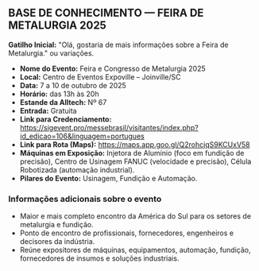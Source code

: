## BASE DE CONHECIMENTO — FEIRA DE METALURGIA 2025

**Gatilho Inicial:** "Olá, gostaria de mais informações sobre a Feira de Metalurgia." ou variações.

- **Nome do Evento:** Feira e Congresso de Metalurgia 2025  
- **Local:** Centro de Eventos Expoville – Joinville/SC  
- **Data:** 7 a 10 de outubro de 2025  
- **Horário:** das 13h às 20h  
- **Estande da Alltech:** Nº 67  
- **Entrada:** Gratuita  
- **Link para Credenciamento:** https://sigevent.pro/messebrasil/visitantes/index.php?id_edicao=106&linguagem=portugues  
- **Link para Rota (Maps):** https://maps.app.goo.gl/Q2rohcjqS9KCUxV58  
- **Máquinas em Exposição:** Injetora de Alumínio (foco em fundição de precisão), Centro de Usinagem FANUC (velocidade e precisão), Célula Robotizada (automação industrial).  
- **Pilares do Evento:** Usinagem, Fundição e Automação.

### Informações adicionais sobre o evento

- Maior e mais completo encontro da América do Sul para os setores de metalurgia e fundição.  
- Ponto de encontro de profissionais, fornecedores, engenheiros e decisores da indústria.  
- Reúne expositores de máquinas, equipamentos, automação, fundição, fornecedores de insumos e soluções industriais.
